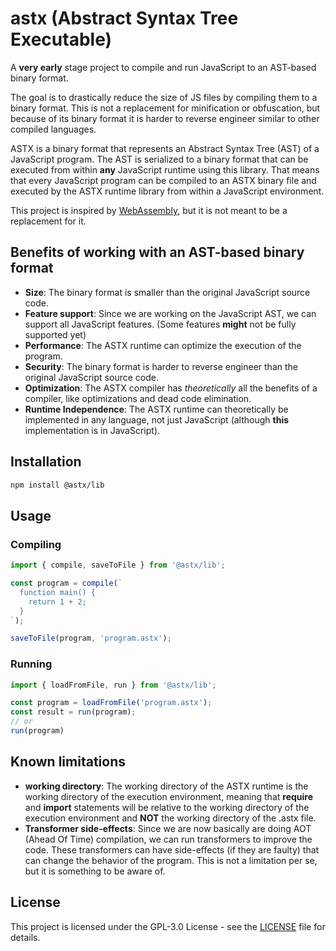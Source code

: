 # astx (Abstract Syntax Tree Executable)
A **very early** stage project to compile and run JavaScript to an AST-based binary format.

The goal is to drastically reduce the size of JS files by compiling them to a binary format.
This is not a replacement for minification or obfuscation, but because of its binary format it is harder to reverse engineer similar to other compiled languages.

ASTX is a binary format that represents an Abstract Syntax Tree (AST) of a JavaScript program.
The AST is serialized to a binary format that can be executed from within **any** JavaScript runtime using this library.
That means that every JavaScript program can be compiled to an ASTX binary file and executed by the ASTX runtime library from within a JavaScript environment.

This project is inspired by [WebAssembly](https://webassembly.org/), but it is not meant to be a replacement for it.

## Benefits of working with an AST-based binary format
- **Size**: The binary format is smaller than the original JavaScript source code.
- **Feature support**: Since we are working on the JavaScript AST, we can support all JavaScript features. (Some features **might** not be fully supported yet)
- **Performance**: The ASTX runtime can optimize the execution of the program.
- **Security**: The binary format is harder to reverse engineer than the original JavaScript source code.
- **Optimization**: The ASTX compiler has *theoretically* all the benefits of a compiler, like optimizations and dead code elimination.
- **Runtime Independence**: The ASTX runtime can theoretically be implemented in any language, not just JavaScript (although **this** implementation is in JavaScript).

## Installation
```bash
npm install @astx/lib
```

## Usage

### Compiling
```javascript
import { compile, saveToFile } from '@astx/lib';

const program = compile(`
  function main() {
    return 1 + 2;
  }
`);

saveToFile(program, 'program.astx');
```

### Running
```javascript
import { loadFromFile, run } from '@astx/lib';

const program = loadFromFile('program.astx');
const result = run(program); 
// or
run(program)
```

## Known limitations
- **working directory**: The working directory of the ASTX runtime is the working directory of the execution environment, meaning that **require** and **import** statements will be relative to the working directory of the execution environment and **NOT** the working directory of the .astx file.
- **Transformer side-effects**: Since we are now basically are doing AOT (Ahead Of Time) compilation, we can run transformers to improve the code. These transformers can have side-effects (if they are faulty) that can change the behavior of the program. This is not a limitation per se, but it is something to be aware of.

## License
This project is licensed under the GPL-3.0 License - see the [LICENSE](LICENSE) file for details.

